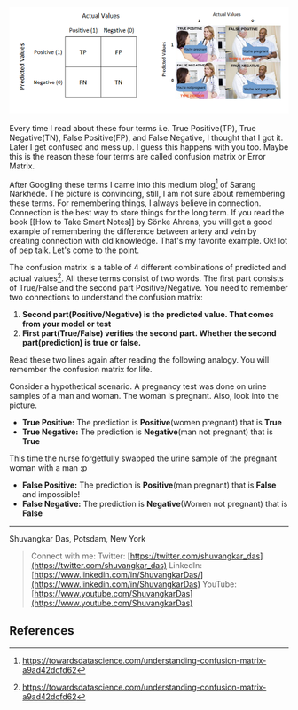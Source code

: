 ![Confusion Matrix,Image Source(Reference 1)](/assets/images/Confusion-Matrix-Fun-Example.png)

Every time I read about these four terms i.e. True Positive(TP), True Negative(TN), False Positive(FP), and False Negative, I thought that I got it. Later I get confused and mess up. I guess this happens with you too. Maybe this is the reason these four terms are called confusion matrix or Error Matrix. 

After Googling these terms I came into this medium blog[^1] of Sarang Narkhede. The picture is convincing, still, I am not sure about remembering these terms. For remembering things, I always believe in connection. Connection is the best way to store things for the long term. If you read the book [[How to Take Smart Notes]] by Sönke Ahrens, you will get a good example of remembering the difference between artery and vein by creating connection with old knowledge. That's my favorite example. Ok! lot of pep talk. Let's come to the point. 

The confusion matrix is a table of 4 different combinations of predicted and actual values[^1]. All these terms consist of two words. The first part consists of True/False and the second part Positive/Negative.
You need to remember two connections to understand the confusion matrix:
1. **Second part(Positive/Negative) is the predicted value. That comes from your model or test**
2. **First part(True/False) verifies the second part. Whether the second part(prediction) is true or false.**

Read these two lines again after reading the following analogy. You will remember the confusion matrix for life. 

Consider a hypothetical scenario. A pregnancy test was done on urine samples of a man and woman. The woman is pregnant. Also, look into the picture. 
- **True Positive:** The prediction is **Positive**(women pregnant) that is **True**
- **True Negative:** The prediction is **Negative**(man not pregnant) that is **True**

This time the nurse forgetfully swapped the urine sample of the pregnant woman with a man :p 
- **False Positive:** The prediction is **Positive**(man pregnant) that is **False** and impossible!
- **False Negative:** The prediction is **Negative**(Women not pregnant) that is **False**

---
Shuvangkar Das, Potsdam, New York
>Connect with me:
>Twitter: [https://twitter.com/shuvangkar_das](https://twitter.com/shuvangkar_das)
>LinkedIn: [https://www.linkedin.com/in/ShuvangkarDas/](https://www.linkedin.com/in/ShuvangkarDas)
>YouTube: [https://www.youtube.com/ShuvangkarDas](https://www.youtube.com/ShuvangkarDas)

## References
[^1]: https://towardsdatascience.com/understanding-confusion-matrix-a9ad42dcfd62